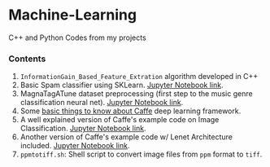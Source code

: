# Machine-Learning
C++ and Python Codes from my projects

### Contents

1. `InformationGain_Based_Feature_Extration` algorithm developed in C++
2. Basic Spam classifier using SKLearn. [Jupyter Notebook link](https://github.com/arundasan91/spam_detection_basic/blob/master/spam_detection.ipynb).
3. MagnaTagATune dataset preprocessing (first step to the music genre classification neural net). [Jupyter Notebook link](https://github.com/arundasan91/MagnaTagATune/blob/master/MagnaTagATune_Dataset_Prep.ipynb).
4. Some [basic things to know about Caffe](https://github.com/arundasan91/Deep-Learning-in-Caffe/blob/master/Caffe_Things_to_know.md) deep learning framework. 
5. A well explained version of Caffe's example code on Image Classification. [Jupyter Notebook link](https://github.com/arundasan91/Deep-Learning-in-Caffe/blob/master/CaffeClassificationExample.ipynb).
6. Another version of Caffe's example code w/ Lenet Architecture included. [Jupyter Notebook link](https://github.com/arundasan91/Deep-Learning-in-Caffe/blob/master/Deep-Neural-Network-with-Caffe/Deep%20Neural%20Network%20with%20Caffe.md).
7. `ppmtotiff.sh`: Shell script to convert image files from `ppm` format to `tiff`.
